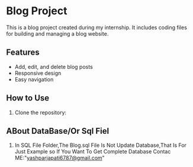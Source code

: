 # Blog Project

This is a blog project created during my internship. It includes coding files for building and managing a blog website.

## Features
- Add, edit, and delete blog posts
- Responsive design
- Easy navigation

## How to Use
1. Clone the repository:

## ABout DataBase/Or Sql Fiel
1. In SQL File Folder,The Blog.sql File Is Not Update Database,That Is For Just Example
so If You Want To Get Complete Database 
Contac ME:"yashparjapati6787@gmail.com"